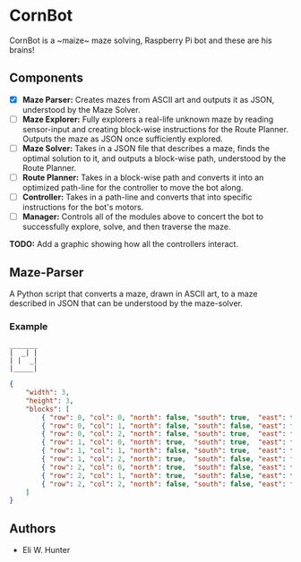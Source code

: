 # CornBot

CornBot is a ~maize~ maze solving, Raspberry Pi bot and these are his brains!

## Components

* [x] **Maze Parser:** Creates mazes from ASCII art and outputs it as JSON, understood by the Maze
  Solver.
* [ ] **Maze Explorer:** Fully explorers a real-life unknown maze by reading sensor-input and
  creating block-wise instructions for the Route Planner. Outputs the maze as JSON once sufficiently
  explored.
* [ ] **Maze Solver:** Takes in a JSON file that describes a maze, finds the optimal solution
  to it, and outputs a block-wise path, understood by the Route Planner.
* [ ] **Route Planner:** Takes in a block-wise path and converts it into an optimized path-line for
  the controller to move the bot along.
* [ ] **Controller:** Takes in a path-line and converts that into specific instructions for the
  bot's motors.
* [ ] **Manager:** Controls all of the modules above to concert the bot to successfully explore,
  solve, and then traverse the maze.

**TODO:** Add a graphic showing how all the controllers interact.

## Maze-Parser

A Python script that converts a maze, drawn in ASCII art, to a maze described in JSON that can be
understood by the maze-solver.


### Example

```plaintext
_______
|  _| |
| |  _|
|_____|
```

```json
{
    "width": 3,
    "height": 3,
    "blocks": [
        { "row": 0, "col": 0, "north": false, "south": true,  "east": true,  "west": false},
        { "row": 0, "col": 1, "north": false, "south": false, "east": false, "west": true},
        { "row": 0, "col": 2, "north": false, "south": true,  "east": false, "west": false},
        { "row": 1, "col": 0, "north": true,  "south": true,  "east": false, "west": false},
        { "row": 1, "col": 1, "north": false, "south": true,  "east": true,  "west": false},
        { "row": 1, "col": 2, "north": true,  "south": false, "east": false, "west": true},
        { "row": 2, "col": 0, "north": true,  "south": false, "east": true,  "west": false},
        { "row": 2, "col": 1, "north": true,  "south": false, "east": true,  "west": true},
        { "row": 2, "col": 2, "north": false, "south": false, "east": false, "west": true}
    ]
}
```

## Authors

* Eli W. Hunter
